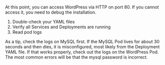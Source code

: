At this point, you can access WordPress via HTTP on port 80. If you cannot access it, you need to debug the installation.

1. Double-check your YAML files
2. Verify all Services and Deployments are running
3. Read pod logs

As a tip, check the logs on MySQL first. If the MySQL Pod lives for about 30 seconds and then dies, it is misconfigured, most likely from the Deployment YAML file. If that works properly, check out the logs on the WordPress Pod. The most common errors will be that the mysql password is incorrect.